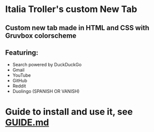 # Italia Troller's custom New Tab
## Custom new tab made in HTML and CSS with Gruvbox colorscheme
## Featuring:
- Search powered by DuckDuckGo
- Gmail
- YouTube
- GitHub
- Reddit
- Duolingo (SPANISH OR VANISH)
# Guide to install and use it, see [GUIDE.md](https://github.com/italiatroller-1990/custom-new-tab/blob/main/GUIDE.md)
